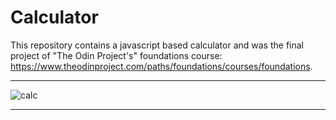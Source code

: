 # Calculator

This repository contains a javascript based calculator and was the final project of "The Odin Project's" foundations course: https://www.theodinproject.com/paths/foundations/courses/foundations.

---

![calc](https://user-images.githubusercontent.com/90109108/145800239-41fda92e-a8c9-4106-9a78-2935303c39e1.gif)

---
